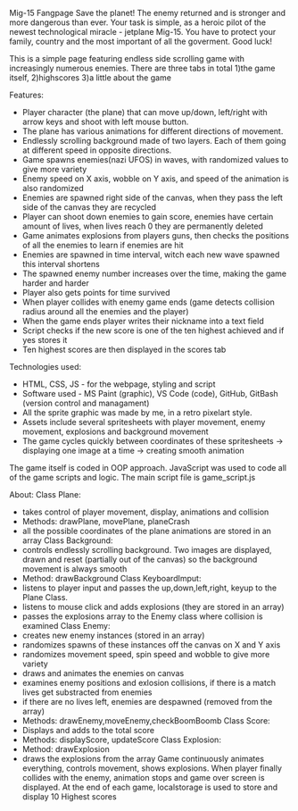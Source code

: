Mig-15 Fangpage
Save the planet!
The enemy returned and is stronger and more dangerous than ever.
Your task is simple, as a heroic pilot of the newest technological miracle - jetplane Mig-15. You have to protect your family, country and the most important of all the goverment.
Good luck!

This is a simple page featuring endless side scrolling game with increasingly numerous enemies.
There are three tabs in total 1)the game itself, 2)highscores 3)a little about the game

Features:
  - Player character (the plane) that can move up/down, left/right with arrow keys and shoot with left mouse button.
  - The plane has various animations for different directions of movement.
  - Endlessly scrolling background made of two layers. Each of them going at different speed in opposite directions.
  - Game spawns enemies(nazi UFOS) in waves, with randomized values to give more variety
  - Enemy speed on X axis, wobble on Y axis, and speed of the animation is also randomized
  - Enemies are spawned right side of the canvas, when they pass the left side of the canvas they are recycled
  - Player can shoot down enemies to gain score, enemies have certain amount of lives, when lives reach 0 they are permanently deleted
  - Game animates explosions from players guns, then checks the positions of all the enemies to learn if enemies are hit
  - Enemies are spawned in time interval, witch each new wave spawned this interval shortens
  - The spawned enemy number increases over the time, making the game harder and harder 
  - Player also gets points for time survived
  - When player collides with enemy game ends (game detects collision radius around all the enemies and the player)
  - When the game ends player writes their nickname into a text field
  - Script checks if the new score is one of the ten highest achieved and if yes stores it
  - Ten highest scores are then displayed in the scores tab
  
Technologies used:
  - HTML, CSS, JS - for the webpage, styling and script
  - Software used - MS Paint (graphic), VS Code (code), GitHub, GitBash (version control and managament)
  - All the sprite graphic was made by me, in a retro pixelart style.  
  - Assets include several spritesheets with player movement, enemy movement, explosions and background movement
  - The game cycles quickly between coordinates of these spritesheets -> displaying one image at a time -> creating  smooth animation 

The game itself is coded in OOP approach. JavaScript was used to code all of the game scripts and logic. The main script file is game_script.js

About:
Class Plane: 
  - takes control of player movement, display, animations and collision
  - Methods: drawPlane, movePlane, planeCrash
  - all the possible coordinates of the plane animations are stored in an array
Class Background:
  - controls endlessly scrolling background. Two images are displayed, drawn and reset (partially out of the canvas) so the background movement is always smooth
  -  Method: drawBackground
Class KeyboardImput:
  - listens to player input and passes the up,down,left,right, keyup to the Plane Class.
  - listens to mouse click and adds explosions (they are stored in an array)
  - passes the explosions array to the Enemy class where collision is examined
Class Enemy:
  - creates new enemy instances (stored in an array)
  - randomizes spawns of these instances off the canvas on X and Y axis
  - randomizes movement speed, spin speed and wobble to give more variety
  - draws and animates the enemies on canvas
  - examines enemy positions and exlosion collisions, if there is a match lives get substracted from enemies
  - if there are no lives left, enemies are despawned (removed from the array)
  - Methods: drawEnemy,moveEnemy,checkBoomBoomb
Class Score:
  - Displays and adds to the total score
  - Methods: displayScore, updateScore
Class Explosion:
  - Method: drawExplosion
  - draws the explosions from the array 
Game continuously animates everything, controls movement, shows explosions. When player finally collides with the enemy, animation stops and game over screen is displayed.
At the end of each game, localstorage is used to store and display 10 Highest scores
